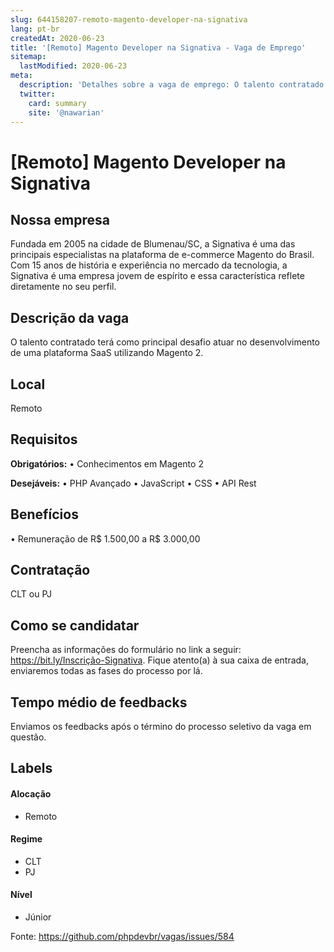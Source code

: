 ```yaml
---
slug: 644158207-remoto-magento-developer-na-signativa
lang: pt-br
createdAt: 2020-06-23
title: '[Remoto] Magento Developer na Signativa - Vaga de Emprego'
sitemap:
  lastModified: 2020-06-23
meta:
  description: 'Detalhes sobre a vaga de emprego: O talento contratado terá como principal desafio atuar no desenvolvimento de uma plataforma SaaS utilizando Magento 2.'
  twitter:
    card: summary
    site: '@nawarian'
---
```


# [Remoto] Magento Developer na Signativa

## Nossa empresa

Fundada em 2005 na cidade de Blumenau/SC, a Signativa é uma das principais especialistas na plataforma de e-commerce Magento do Brasil. Com 15 anos de história e experiência no mercado da tecnologia, a Signativa é uma empresa jovem de espírito e essa característica reflete diretamente no seu perfil. 

## Descrição da vaga

O talento contratado terá como principal desafio atuar no desenvolvimento de uma plataforma SaaS utilizando Magento 2.

## Local

Remoto

## Requisitos

**Obrigatórios:**
• Conhecimentos em Magento 2

**Desejáveis:**
• PHP Avançado
• JavaScript
• CSS
• API Rest

## Benefícios

• Remuneração de R$ 1.500,00 a R$ 3.000,00

## Contratação

CLT ou PJ

## Como se candidatar

Preencha as informações do formulário no link a seguir: https://bit.ly/Inscrição-Signativa. Fique atento(a) à sua caixa de entrada, enviaremos todas as fases do processo por lá.

## Tempo médio de feedbacks

Enviamos os feedbacks após o término do processo seletivo da vaga em questão.

## Labels
<!-- retire os labels que não fazem sentido à vaga -->

#### Alocação
- Remoto

#### Regime
- CLT
- PJ

#### Nível
- Júnior


Fonte: https://github.com/phpdevbr/vagas/issues/584